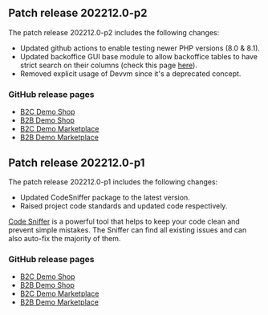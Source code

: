 ## Patch release 202212.0-p2

The patch release 202212.0-p2 includes the following changes:
- Updated github actions to enable testing newer PHP versions (8.0 & 8.1).
- Updated backoffice GUI base module to allow backoffice tables to have strict search on their columns (check this page [here](/docs/dg/dev/backend-development/zed-ui-tables/create-and-configure-zed-tables.html#configure-search-by-columns)).
- Removed explicit usage of Devvm since it's a deprecated concept.

### GitHub release pages

- [B2C Demo Shop](https://github.com/spryker-shop/b2c-demo-shop/releases/tag/202212.0-p2)
- [B2B Demo Shop](https://github.com/spryker-shop/b2b-demo-shop/releases/tag/202212.0-p2)
- [B2C Demo Marketplace](https://github.com/spryker-shop/b2c-demo-marketplace/releases/tag/202212.0-p2)
- [B2B Demo Marketplace](https://github.com/spryker-shop/b2b-demo-marketplace/releases/tag/202212.0-p2)

## Patch release 202212.0-p1

The patch release 202212.0-p1 includes the following changes:
- Updated CodeSniffer package to the latest version.
- Raised project code standards and updated code respectively.

[Code Sniffer](/docs/dg/dev/sdks/sdk/development-tools/code-sniffer.html) is a powerful tool that helps to keep your code clean and prevent simple mistakes. The Sniffer can find all existing issues and can also auto-fix the majority of them.

### GitHub release pages

- [B2C Demo Shop](https://github.com/spryker-shop/b2c-demo-shop/releases/tag/202212.0-p1)
- [B2B Demo Shop](https://github.com/spryker-shop/b2b-demo-shop/releases/tag/202212.0-p1)
- [B2C Demo Marketplace](https://github.com/spryker-shop/b2c-demo-marketplace/releases/tag/202212.0-p1)
- [B2B Demo Marketplace](https://github.com/spryker-shop/b2b-demo-marketplace/releases/tag/202212.0-p1)
